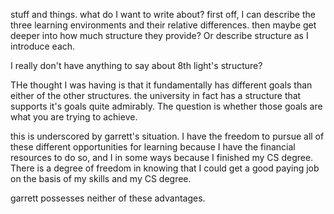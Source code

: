 stuff and things. what do I want to write about? first off, I can
describe the three learning environments and their relative
differences. then maybe get deeper into how much structure they
provide?  Or describe structure as I introduce each.

I really don't have anything to say about 8th light's structure?

THe thought I was having is that it fundamentally has different goals
than either of the other structures. the university in fact has a
structure that supports it's goals quite admirably. The question is
whether those goals are what you are trying to achieve.

this is underscored by garrett's situation. I have the freedom to
pursue all of these different opportunities for learning because I
have the financial resources to do so, and I in some ways because I
finished my CS degree. There is a degree of freedom in knowing that I
could get a good paying job on the basis of my skills and my CS
degree.


garrett possesses neither of these advantages.
